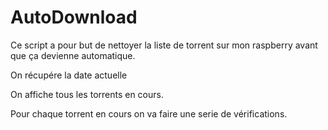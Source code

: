 # AutoDownload

Ce script a pour but de nettoyer la liste de torrent sur mon raspberry avant que ça devienne automatique.

On récupére la date actuelle

On affiche tous les torrents en cours.

Pour chaque torrent en cours on va faire une serie de vérifications.
